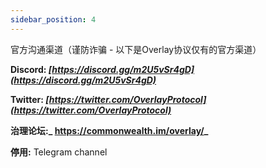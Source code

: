 ```yaml
---
sidebar_position: 4
---
```

官方沟通渠道（谨防诈骗 - 以下是Overlay协议仅有的官方渠道）

**Discord: _[https://discord.gg/m2U5vSr4gD](https://discord.gg/m2U5vSr4gD)_**   

**Twitter: _[https://twitter.com/OverlayProtocol](https://twitter.com/OverlayProtocol)_**  

**治理论坛:_ https://commonwealth.im/overlay/_**    

**停用:** Telegram channel
